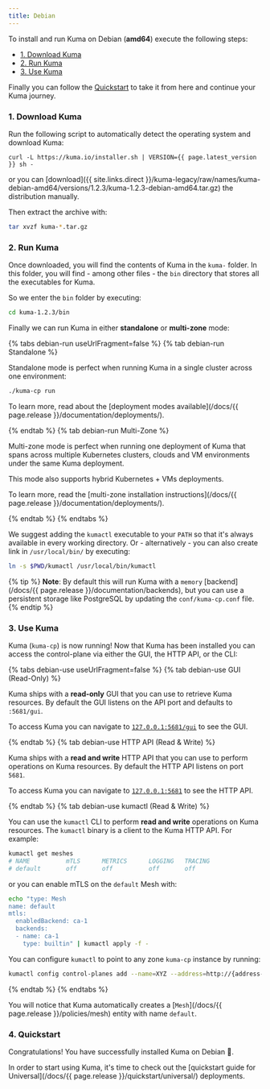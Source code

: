 ```yaml
---
title: Debian
---
```


To install and run Kuma on Debian (**amd64**) execute the following steps:

- [1. Download Kuma](#1-download-kuma)
- [2. Run Kuma](#2-run-kuma)
- [3. Use Kuma](#3-use-kuma)

Finally you can follow the [Quickstart](#4-quickstart) to take it from here and continue your Kuma journey.

### 1. Download Kuma

Run the following script to automatically detect the operating system and download Kuma:

<div class="language-sh">
<pre class="no-line-numbers"><code>curl -L https://kuma.io/installer.sh | VERSION={{ page.latest_version }} sh -</code></pre>
</div>

or you can [download]({{ site.links.direct }}/kuma-legacy/raw/names/kuma-debian-amd64/versions/1.2.3/kuma-1.2.3-debian-amd64.tar.gz) the distribution manually.

Then extract the archive with:

```sh
tar xvzf kuma-*.tar.gz
```

### 2. Run Kuma

Once downloaded, you will find the contents of Kuma in the `kuma-` folder. In this folder, you will find - among other files - the `bin` directory that stores all the executables for Kuma.

So we enter the `bin` folder by executing:

```sh
cd kuma-1.2.3/bin
```

Finally we can run Kuma in either **standalone** or **multi-zone** mode:

{% tabs debian-run useUrlFragment=false %}
{% tab debian-run Standalone %}

Standalone mode is perfect when running Kuma in a single cluster across one environment:

```sh
./kuma-cp run
```

To learn more, read about the [deployment modes available](/docs/{{ page.release }}/documentation/deployments/).

{% endtab %}
{% tab debian-run Multi-Zone %}

Multi-zone mode is perfect when running one deployment of Kuma that spans across multiple Kubernetes clusters, clouds and VM environments under the same Kuma deployment.

This mode also supports hybrid Kubernetes + VMs deployments.

To learn more, read the [multi-zone installation instructions](/docs/{{ page.release }}/documentation/deployments/).

{% endtab %}
{% endtabs %}

We suggest adding the `kumactl` executable to your `PATH` so that it's always available in every working directory. Or - alternatively - you can also create link in `/usr/local/bin/` by executing:

```sh
ln -s $PWD/kumactl /usr/local/bin/kumactl
```

{% tip %}
**Note**: By default this will run Kuma with a `memory` [backend](/docs/{{ page.release }}/documentation/backends), but you can use a persistent storage like PostgreSQL by updating the `conf/kuma-cp.conf` file.
{% endtip %}

### 3. Use Kuma

Kuma (`kuma-cp`) is now running! Now that Kuma has been installed you can access the control-plane via either the GUI, the HTTP API, or the CLI:

{% tabs debian-use useUrlFragment=false %}
{% tab debian-use GUI (Read-Only) %}

Kuma ships with a **read-only** GUI that you can use to retrieve Kuma resources. By default the GUI listens on the API port and defaults to `:5681/gui`.

To access Kuma you can navigate to [`127.0.0.1:5681/gui`](http://127.0.0.1:5681/gui) to see the GUI.

{% endtab %}
{% tab debian-use HTTP API (Read & Write) %}

Kuma ships with a **read and write** HTTP API that you can use to perform operations on Kuma resources. By default the HTTP API listens on port `5681`.

To access Kuma you can navigate to [`127.0.0.1:5681`](http://127.0.0.1:5681) to see the HTTP API.

{% endtab %}
{% tab debian-use kumactl (Read & Write) %}

You can use the `kumactl` CLI to perform **read and write** operations on Kuma resources. The `kumactl` binary is a client to the Kuma HTTP API. For example:

```sh
kumactl get meshes
# NAME          mTLS      METRICS      LOGGING   TRACING
# default       off       off          off       off
```

or you can enable mTLS on the `default` Mesh with:

```sh
echo "type: Mesh
name: default
mtls:
  enabledBackend: ca-1
  backends:
  - name: ca-1
    type: builtin" | kumactl apply -f -
```

You can configure `kumactl` to point to any zone `kuma-cp` instance by running:

```sh
kumactl config control-planes add --name=XYZ --address=http://{address-to-kuma}:5681
```

{% endtab %}
{% endtabs %}

You will notice that Kuma automatically creates a [`Mesh`](/docs/{{ page.release }}/policies/mesh) entity with name `default`.

### 4. Quickstart

Congratulations! You have successfully installed Kuma on Debian 🚀.

In order to start using Kuma, it's time to check out the [quickstart guide for Universal](/docs/{{ page.release }}/quickstart/universal/) deployments.
